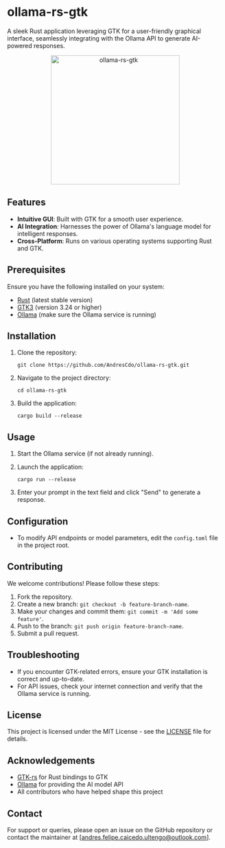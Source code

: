 # ollama-rs-gtk

A sleek Rust application leveraging GTK for a user-friendly graphical interface, seamlessly integrating with the Ollama API to generate AI-powered responses.

<p align="center">
  <img src="https://github.com/user-attachments/assets/b54daf9b-a98b-49c1-acd1-ee09fd69784e" alt="ollama-rs-gtk" width="300">
</p>

## Features

- **Intuitive GUI**: Built with GTK for a smooth user experience.
- **AI Integration**: Harnesses the power of Ollama's language model for intelligent responses.
- **Cross-Platform**: Runs on various operating systems supporting Rust and GTK.

## Prerequisites

Ensure you have the following installed on your system:

- [Rust](https://www.rust-lang.org/tools/install) (latest stable version)
- [GTK3](https://www.gtk.org/docs/installations/) (version 3.24 or higher)
- [Ollama](https://ollama.ai/download) (make sure the Ollama service is running)

## Installation

1. Clone the repository:
   ```shell
   git clone https://github.com/AndresCdo/ollama-rs-gtk.git
   ```

2. Navigate to the project directory:
   ```shell
   cd ollama-rs-gtk
   ```

3. Build the application:
   ```shell
   cargo build --release
   ```

## Usage

1. Start the Ollama service (if not already running).

2. Launch the application:
   ```shell
   cargo run --release
   ```

3. Enter your prompt in the text field and click "Send" to generate a response.

## Configuration

- To modify API endpoints or model parameters, edit the `config.toml` file in the project root.

## Contributing

We welcome contributions! Please follow these steps:

1. Fork the repository.
2. Create a new branch: `git checkout -b feature-branch-name`.
3. Make your changes and commit them: `git commit -m 'Add some feature'`.
4. Push to the branch: `git push origin feature-branch-name`.
5. Submit a pull request.

## Troubleshooting

- If you encounter GTK-related errors, ensure your GTK installation is correct and up-to-date.
- For API issues, check your internet connection and verify that the Ollama service is running.

## License

This project is licensed under the MIT License - see the [LICENSE](LICENSE) file for details.

## Acknowledgements

- [GTK-rs](https://gtk-rs.org/) for Rust bindings to GTK
- [Ollama](https://ollama.ai/) for providing the AI model API
- All contributors who have helped shape this project

## Contact

For support or queries, please open an issue on the GitHub repository or contact the maintainer at [andres.felipe.caicedo.ultengo@outlook.com].